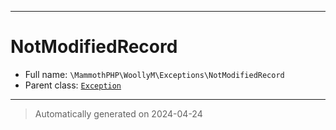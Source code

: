 ***

# NotModifiedRecord





* Full name: `\MammothPHP\WoollyM\Exceptions\NotModifiedRecord`
* Parent class: [`Exception`](../../../Exception.md)






***
> Automatically generated on 2024-04-24
